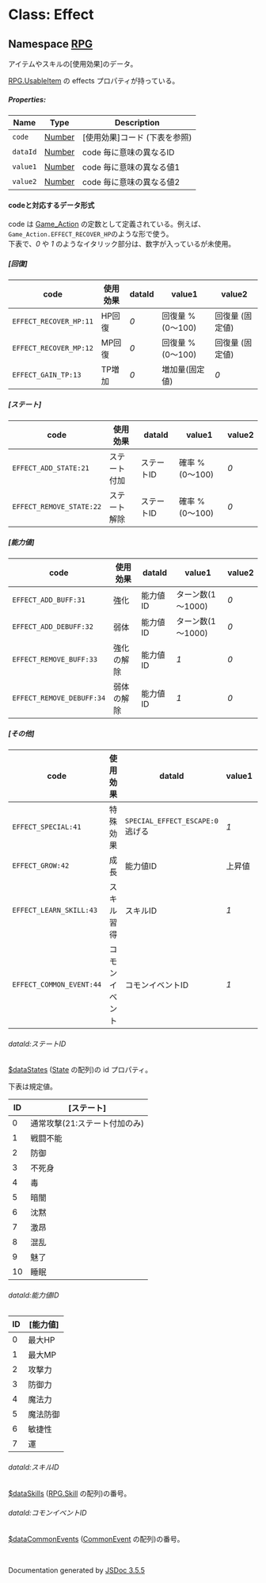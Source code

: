 # Class: Effect

## Namespace [RPG](RPG.md)

アイテムやスキルの[使用効果]のデータ。

[RPG.UsableItem](RPG.UsableItem.md) の effects プロパティが持っている。


##### Properties:

| Name | Type | Description |
| --- | --- | --- |
| `code` | [Number](Number.md) | [使用効果]コード \(下表を参照) |
| `dataId` | [Number](Number.md) | code 毎に意味の異なるID |
| `value1` | [Number](Number.md) | code 毎に意味の異なる値1 |
| `value2` | [Number](Number.md) | code 毎に意味の異なる値2 |

#### codeと対応するデータ形式
code は [Game\_Action](Game_Action.md) の定数として定義されている。例えば、<code>Game\_Action.EFFECT\_RECOVER\_HP</code>のような形で使う。<br />
下表で、*0* や *1* のようなイタリック部分は、数字が入っているが未使用。

##### [回復]

| code | 使用効果 | dataId | value1 | value2 |
| --- | --- | --- | --- | --- |
| `EFFECT_RECOVER_HP:11` | HP回復 | *0* | 回復量 % (0〜100) | 回復量 (固定値) |
| `EFFECT_RECOVER_MP:12` | MP回復 | *0* | 回復量 % (0〜100) | 回復量 (固定値) |
| `EFFECT_GAIN_TP:13` | TP増加 | *0* | 増加量(固定値)| *0* |

##### [ステート]

| code | 使用効果 | dataId | value1 | value2 |
| --- | --- | --- | --- | --- |
| `EFFECT_ADD_STATE:21` | ステート付加 | ステートID | 確率 % (0〜100) | *0* |
| `EFFECT_REMOVE_STATE:22` | ステート解除 | ステートID | 確率 % (0〜100) | *0* |

##### [能力値]

| code | 使用効果 | dataId | value1 | value2 |
| --- | --- | --- | --- | --- |
| `EFFECT_ADD_BUFF:31` | 強化 | 能力値ID | ターン数(1～1000) | *0* |
| `EFFECT_ADD_DEBUFF:32` | 弱体 | 能力値ID | ターン数(1～1000) | *0* |
| `EFFECT_REMOVE_BUFF:33` | 強化の解除 | 能力値ID | *1* | *0* |
| `EFFECT_REMOVE_DEBUFF:34` | 弱体の解除 | 能力値ID | *1* | *0* |

##### [その他]

| code | 使用効果 | dataId | value1 | value2 |
| --- | --- | --- | --- | --- |
| `EFFECT_SPECIAL:41` | 特殊効果 | `SPECIAL_EFFECT_ESCAPE:0`逃げる | *1* | *0* |
| `EFFECT_GROW:42` | 成長 | 能力値ID | 上昇値 | *0* |
| `EFFECT_LEARN_SKILL:43` | スキル習得 | スキルID | *1* | *0* |
| `EFFECT_COMMON_EVENT:44` | コモンイベント | コモンイベントID | *1* | *0* |

###### dataId:ステートID

[$dataStates](global.md#datastates-arrayrpgstate) ([State](RPG.State.md) の配列)の id プロパティ。

下表は規定値。

| ID | [ステート] |
| --- | --- |
| 0 | 通常攻撃(21:ステート付加のみ) |
| 1 | 戦闘不能 |
| 2 | 防御 |
| 3 | 不死身 |
| 4 | 毒 |
| 5 | 暗闇 |
| 6 | 沈黙 |
| 7 | 激昂 |
| 8 | 混乱 |
| 9 | 魅了 |
| 10 | 睡眠 |

###### dataId:能力値ID

| ID | [能力値] |
| --- | --- |
| 0 | 最大HP |
| 1 | 最大MP |
| 2 | 攻撃力 |
| 3 | 防御力 |
| 4 | 魔法力 |
| 5 | 魔法防御 |
| 6 | 敏捷性 |
| 7 | 運 |

###### dataId:スキルID

[\$dataSkills](global.md#dataskills-arrayrpgskill) ([RPG.Skill](RPG.Skill.md) の配列)の番号。

###### dataId:コモンイベントID

 [\$dataCommonEvents](global.md#datacommonevents-arrayrpgcommonevent)  ([CommonEvent](RPG.CommonEvent.md) の配列)の番号。
 
 <br>

  Documentation generated by [JSDoc 3.5.5](https://github.com/jsdoc3/jsdoc)
